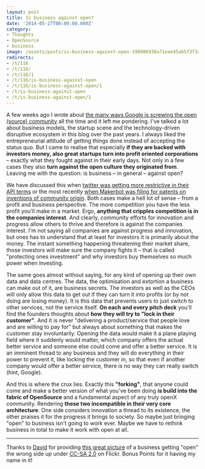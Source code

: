 ```yaml
---
layout: post
title: Is business against open?
date: '2014-05-27T00:00:00.000Z'
category:
- Thoughts
- OpenSource
- business
image: /assets/posts/is-business-against-open-198906938a71eae45ab5f3f3aa547f94ec8db81656.jpg
redirects:
- /t/116
- /t/116/
- /t/116/1
- /t/116/is-business-against-open
- /t/116/is-business-against-open/1
- /t/is-business-against-open
- /t/is-business-against-open/1
---
```


A few weeks ago I wrote about [the many ways Google is screwing the open (source) community](/2014/04/22/stop-it-open-source-google-aint-gonna-care-about-you-ever) all the time and it left me pondering. I've talked a lot about business models, the startup scene and the technology-driven disruptive ecosystem in this blog over the past years. I always liked the entrepreneurial attitude of getting things done instead of accepting the status quo. But I came to realise that especially **if they are backed with investors money, also great startups turn into profit oriented corporations** – exactly what they fought against in their early days. Not only in a few cases they also **turn against the open culture they originated from**. Leaving me with the question: is business – in general – against open?

We have discussed this when [twitter was getting more restrictive in their API terms](http://www.huffingtonpost.com/2012/08/16/twitter-api-changes-2012_n_1793248.html) or the most recently [when Makerbot was filing for patents on inventions of community origin](http://www.openbeamusa.com/blog/2014/5/22/stay-classy-makerbot). Both cases make a hell lot of sense – from a profit and business perspective. The more competition you have the less profit you'll make in a market. Ergo, **anything that cripples competition is in the companies interest**. And clearly, community efforts for innovation and progress allow others to thrive and therefore is against the companies interest. I'm not saying all companies are against progress and innovation, but ones has to understand that at least for investors it is primarily about the money. The instant something happening threatening their market share, those investors will make sure the company fights it – that is called "protecting ones investment" and why investors buy themselves so much power when investing.

The same goes almost without saying, for any kind of opening up their own data and data centres. The data, the optimisation and extortion a business can make out of it, are business secrets. The investors as well as the CEOs will only allow this data to get out if they can turn it into profits (or by not doing are losing money). It is this data that prevents users to just switch to other services, not the service itself. **On each and every pitch deck** you'll find the founders thoughts about **how they will try to "lock in their customer"**. And it is never "delivering a product/service that people love and are willing to pay for" but always about something that makes the customer stay involuntarily. Opening the data would make it a plane playing field where it suddenly would matter, which company offers the actual better service and someone else could come and offer a better service. It is an imminent thread to any business and they will do everything in their power to prevent it, like locking the customer in, so that even if another company would offer a better service, there is no way they can really switch (hint, Google).

And this is where the crux lies. Exactly this **"forking"**, that anyone could come and make a better version of what you've been doing **is build into the fabric of OpenSource** and a fundamental aspect of any truly openX community. Rendering **these two incompatible in their very core architecture**. One side considers innovation a thread to its existence, the other praises it for the progress it brings to society. So maybe just bringing "open" to business isn't going to work ever. Maybe we have to rethink business in total to make it work with open at all.

----

Thanks to [David](https://www.flickr.com/photos/bootbearwdc/) for providing [this great picture](https://www.flickr.com/photos/bootbearwdc/15542832) of a business getting "open" the wrong side up under [CC-SA 2.0](https://creativecommons.org/licenses/by/2.0/) on Flickr. Bonus Points for it having my name in it!
